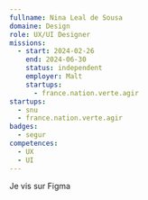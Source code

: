 ```yaml
---
fullname: Nina Leal de Sousa
domaine: Design
role: UX/UI Designer
missions:
  - start: 2024-02-26
    end: 2024-06-30
    status: independent
    employer: Malt
    startups:
      - france.nation.verte.agir
startups:
  - snu
  - france.nation.verte.agir
badges:
  - segur
competences:
  - UX
  - UI
---
```

Je vis sur Figma